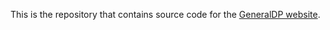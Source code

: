 
This is the repository that contains source code for the [GeneralDP website](https://generaldp.github.io/).

